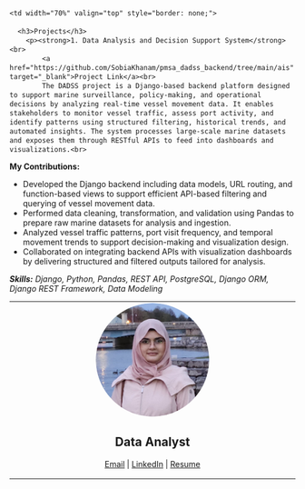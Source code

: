 <table style="border: none;">
  <tr>
    <td width="30%" align="center" valign="top" style="border: none;">
      <img src="/profile_pic.png" alt="Profile Picture" style="border-radius: 50%; width: 200px; height: 200px; object-fit: cover;"><br>
      <p align="center"><h2>  Data Analyst</h2></p>
      <p>
        <a href="mailto:sobiakhanam2000@gmail.com">Email</a> |
        <a href="https://linkedin.com/in/sobia-khanam" target="_blank">LinkedIn</a> |
        <a href="/SOBIA KHANAM - RESUME.pdf" target="_blank">Resume</a>
      </p>
    </td>

    <td width="70%" valign="top" style="border: none;">

      <h3>Projects</h3>
        <p><strong>1. Data Analysis and Decision Support System</strong><br>
            <a href="https://github.com/SobiaKhanam/pmsa_dadss_backend/tree/main/ais" target="_blank">Project Link</a><br>
            The DADSS project is a Django-based backend platform designed to support marine surveillance, policy-making, and operational decisions by analyzing real-time vessel movement data. It enables stakeholders to monitor vessel traffic, assess port activity, and identify patterns using structured filtering, historical trends, and automated insights. The system processes large-scale marine datasets and exposes them through RESTful APIs to feed into dashboards and visualizations.<br>

<strong>My Contributions:</strong>
<ul>
  <li>Developed the Django backend including data models, URL routing, and function-based views to support efficient API-based filtering and querying of vessel movement data.</li>
  <li>Performed data cleaning, transformation, and validation using Pandas to prepare raw marine datasets for analysis and ingestion.</li>
  <li>Analyzed vessel traffic patterns, port visit frequency, and temporal movement trends to support decision-making and visualization design.</li>
  <li>Collaborated on integrating backend APIs with visualization dashboards by delivering structured and filtered outputs tailored for analysis.</li>
</ul>

<em><strong>Skills:</strong> Django, Python, Pandas, REST API, PostgreSQL, Django ORM, Django REST Framework, Data Modeling</em>
</p>
    </td>
  </tr>
</table>
